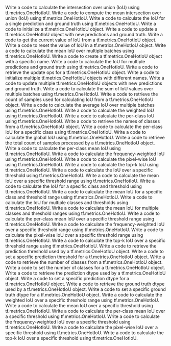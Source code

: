 Write a code to calculate the intersection over union (IoU) using tf.metrics.OneHotIoU.
Write a code to compute the mean intersection over union (IoU) using tf.metrics.OneHotIoU.
Write a code to calculate the IoU for a single prediction and ground truth using tf.metrics.OneHotIoU.
Write a code to initialize a tf.metrics.OneHotIoU object.
Write a code to update a tf.metrics.OneHotIoU object with new predictions and ground truth.
Write a code to get the current value of IoU from a tf.metrics.OneHotIoU object.
Write a code to reset the value of IoU in a tf.metrics.OneHotIoU object.
Write a code to calculate the mean IoU over multiple batches using tf.metrics.OneHotIoU.
Write a code to create a tf.metrics.OneHotIoU object with a specific name.
Write a code to calculate the IoU for multiple predictions and ground truth using tf.metrics.OneHotIoU.
Write a code to retrieve the update ops for a tf.metrics.OneHotIoU object.
Write a code to initialize multiple tf.metrics.OneHotIoU objects with different names.
Write a code to update multiple tf.metrics.OneHotIoU objects with new predictions and ground truth.
Write a code to calculate the sum of IoU values over multiple batches using tf.metrics.OneHotIoU.
Write a code to retrieve the count of samples used for calculating IoU from a tf.metrics.OneHotIoU object.
Write a code to calculate the average IoU over multiple batches using tf.metrics.OneHotIoU.
Write a code to calculate the weighted IoU using tf.metrics.OneHotIoU.
Write a code to calculate the per-class IoU using tf.metrics.OneHotIoU.
Write a code to retrieve the names of classes from a tf.metrics.OneHotIoU object.
Write a code to calculate the per-class IoU for a specific class using tf.metrics.OneHotIoU.
Write a code to calculate the global IoU using tf.metrics.OneHotIoU.
Write a code to retrieve the total count of samples processed by a tf.metrics.OneHotIoU object.
Write a code to calculate the per-class mean IoU using tf.metrics.OneHotIoU.
Write a code to calculate the frequency-weighted IoU using tf.metrics.OneHotIoU.
Write a code to calculate the pixel-wise IoU using tf.metrics.OneHotIoU.
Write a code to calculate the top-k IoU using tf.metrics.OneHotIoU.
Write a code to calculate the IoU over a specific threshold using tf.metrics.OneHotIoU.
Write a code to calculate the mean IoU over a specific threshold range using tf.metrics.OneHotIoU.
Write a code to calculate the IoU for a specific class and threshold using tf.metrics.OneHotIoU.
Write a code to calculate the mean IoU for a specific class and threshold range using tf.metrics.OneHotIoU.
Write a code to calculate the IoU for multiple classes and thresholds using tf.metrics.OneHotIoU.
Write a code to calculate the mean IoU for multiple classes and threshold ranges using tf.metrics.OneHotIoU.
Write a code to calculate the per-class mean IoU over a specific threshold range using tf.metrics.OneHotIoU.
Write a code to calculate the frequency-weighted IoU over a specific threshold range using tf.metrics.OneHotIoU.
Write a code to calculate the pixel-wise IoU over a specific threshold range using tf.metrics.OneHotIoU.
Write a code to calculate the top-k IoU over a specific threshold range using tf.metrics.OneHotIoU.
Write a code to retrieve the prediction threshold used by a tf.metrics.OneHotIoU object.
Write a code to set a specific prediction threshold for a tf.metrics.OneHotIoU object.
Write a code to retrieve the number of classes from a tf.metrics.OneHotIoU object.
Write a code to set the number of classes for a tf.metrics.OneHotIoU object.
Write a code to retrieve the prediction dtype used by a tf.metrics.OneHotIoU object.
Write a code to set a specific prediction dtype for a tf.metrics.OneHotIoU object.
Write a code to retrieve the ground truth dtype used by a tf.metrics.OneHotIoU object.
Write a code to set a specific ground truth dtype for a tf.metrics.OneHotIoU object.
Write a code to calculate the weighted IoU over a specific threshold range using tf.metrics.OneHotIoU.
Write a code to calculate the mean IoU over a specific threshold using tf.metrics.OneHotIoU.
Write a code to calculate the per-class mean IoU over a specific threshold using tf.metrics.OneHotIoU.
Write a code to calculate the frequency-weighted IoU over a specific threshold using tf.metrics.OneHotIoU.
Write a code to calculate the pixel-wise IoU over a specific threshold using tf.metrics.OneHotIoU.
Write a code to calculate the top-k IoU over a specific threshold using tf.metrics.OneHotIoU.